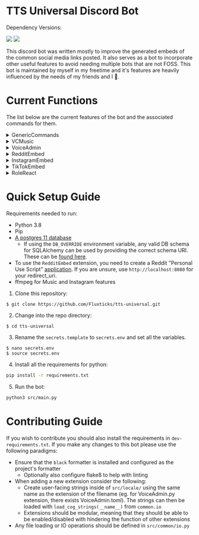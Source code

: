 # TTS Universal Discord Bot

Dependency Versions:

<div align=left>
    <img src="https://img.shields.io/badge/min%20python%20version-3.9.0-green?style=flat-square" />
    <img src="https://img.shields.io/badge/min%20postgres%20version-11-lightgrey?style=flat-square" />
</div>

This discord bot was written mostly to improve the generated embeds of the common social media links posted.
It also serves as a bot to incorporate other useful features to avoid needing multiple bots that are not FOSS.
This bot is maintained by myself in my freetime and it's features are heavily influenced by the needs of my friends and I 🙂.

# Current Functions

The list below are the current features of the bot and the associated commands for them.

<details>
<summary>GenericCommands</summary>

## GenericCommands

This extension is used for any commands that don't fit into an existing extension.

### Current Commands:

#### /reload-quotes

- Refresh the current list of quotes and change to a new random one in the list.

#### /get-table \<table\>

- Get a simpe view of a given database table.

#### /export-chat \<message-count\> [optional: channel]

- Get a csv of the messages in a given channel. If no channel provided, uses the current one.

</details>

<details>
<summary>VCMusic</summary>

## VCMusic

Provides the ability to play music / YouTube videos in a Voice Channel.
The bot can be controlled either with commands or using the buttons in the designated "music channel".

### Current Commands:

#### /music-admin set-channel \<channel\> [optional: color] [optional: clear-channel] [optional: read-only]

- Sets the channel to define as the music channel.

#### /music play

- Resumes or starts playback.

#### /music pause

- Pauses playback.

#### /music skip-song

- Skips the current song. Stops playback if the last song in the queue.

#### /music shuffle-queue

- Shuffles the current queue.

#### /music add-music

- Opens the dialogue to add one or many songs to the queue.

#### /music view-queue

- Shows the current queue.

#### /music stop

- Stop the current playback.

#### /music volume \<volume\>

- Sets the volume percentage between 0-100

</details>

<details>
<summary>VoiceAdmin</summary>

## VoiceAdmin

VoiceAdmin extension is used to dynamically create and manage Voice Channels, by assigning specific channels to act as parent channels.
When users join parent Voice Channels, a new chil Voice Channel is created, and the user moved to it.
The user has control over the child Voice Channel name, and can limit how many/who can join.

### Current Commands:

#### /vc-admin set-parent \<voice-channel\>

- Set a Voice Channel to be a parent Voice Channel.

#### /vc-admin remove-parent \<voice-channel\>

- Remove a Voice Channel from being a parent Voice Channel.

#### /vc get-parents

- Get the list of current parent Voice Channels.

#### /vc rename \<new-name\>

- Rename your current Voice Channel

#### /vc lock

- Only allow current members to (re)join your Voice Channel.

#### /vc unlock

- Allow anyone to join your Voice Channel again.

#### /vc limit

- Set the member count limit of your Voice Channel.

#### /vc remove-limit

- Remove the member count limit of your Voice Channel.

</details>

<details>
<summary>RedditEmbed</summary>

## RedditEmbed

Improves the content of the embed for a given Reddit link.
By default, message contents will not be checked for a Reddit link and the improved embeds will onl be made for links sent using the command.
This behaviour can be changed using the `reddit-admin` commands to toggle message scanning.

#### /reddit-admin enable-auto-convert

- Enables checking message for the presence of Reddit links.

#### /reddit-admin disable-auto-convert

- Disables checking messages for the presence of Reddit links.

#### /reddit embed \<url\>

- Get a better embed for the given Reddit url.

</details>

<details>
<summary>InstagramEmbed</summary>

## InstagramEmbed

Improves the content of the embed for a given Instagram link.
By default, message contents will not be checked for a Instagram link and the improved embeds will onl be made for links sent using the command.
This behaviour can be changed using the `insta-admin` commands to toggle message scanning.

#### /insta-admin enable-auto-convert

- Enables checking message for the presence of Instagram links.

#### /insta-admin disable-auto-convert

- Disables checking messages for the presence of Instagram links.

#### /insta embed \<url\>

- Get a better embed for the given Instagram url.

</details>

<details>
<summary>TikTokEmbed</summary>

## TikTokEmbed

Improves the content of the embed for a given TikTok link.
By default, message contents will not be checked for a TikTok link and the improved embeds will onl be made for links sent using the command.
This behaviour can be changed using the `tiktok-admin` commands to toggle message scanning.

#### /tiktok-admin enable-auto-convert

- Enables checking message for the presence of TikTok links.

#### /tiktok-admin disable-auto-convert

- Disables checking messages for the presence of TikTok links.

#### /tiktok embed \<url\>

- Get a better embed for the given TikTok url.

</details>

<details>
<summary>RoleReact</summary>

## RoleReact

Implements Role Reaction menus that are easy to create, setup and manage.

#### /rolereact create

- Creates a new empty RoleReact menu.

#### /rolereact add-role \<menu-id\> \<role\> [optional: emoji] [optional: description]

- Add a role to a given menu and optionally assign an emoji and description to the role.

#### /rolereact remove-role \<menu-id\> \<role\>

- Remove a role from a given menu.

#### /rolereact /delete \<menu-id\>

- Delete a given RoleReact menu.

</details>

# Quick Setup Guide

Requirements needed to run:

- Python 3.8
- Pip
- [A postgres 11 database](https://www.postgresql.org/docs/current/admin.html)
  - If using the `DB_OVERRIDE` environment variable, any valid DB schema for SQLAlchemy can be used by providing the correct schema URI. These can be [found here](https://docs.sqlalchemy.org/en/14/dialects/).
- To use the `RedditEmbed` extension, you need to create a Reddit "Personal Use Script" [application](https://www.reddit.com/prefs/apps). If you are unsure, use `http://localhost:8080` for your redirect_uri.
- ffmpeg for Music and Instagram features

1. Clone this repository:

```console
$ git clone https://github.com/Fluxticks/tts-universal.git
```

2. Change into the repo directory:

```console
$ cd tts-universal
```

3. Rename the `secrets.template` to `secrets.env` and set all the variables.

```console
$ nano secrets.env
$ source secrets.env
```

4. Install all the requirements for python:

```bash
pip install -r requirements.txt
```

5. Run the bot:

```bash
python3 src/main.py
```

# Contributing Guide

If you wish to contribute you should also install the requirements in `dev-requirements.txt`.
If you make any changes to this bot please use the following paradigms:

- Ensure that the `black` formatter is installed and configured as the project's formatter
  - Optionally also configure flake8 to help with linting
- When adding a new extension consider the following:
  - Create user-facing strings inside of `src/locale/` using the same name as the extension of the filename (eg. for VoiceAdmin.py extension, there exists VoiceAdmin.toml). The strings can then be loaded with `load_cog_strings(__name__)` from `common.io`
  - Extensions should be modular, meaning that they should be able to be enabled/disabled with hindering the function of other extensions
- Any file loading or IO operations should be defined in `src/common/io.py`
